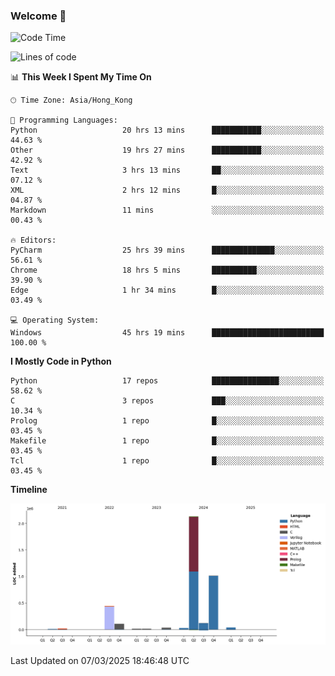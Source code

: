 ### Welcome 👋

<!--START_SECTION:waka-->
![Code Time](http://img.shields.io/badge/Code%20Time-1%2C591%20hrs%2030%20mins-blue)

![Lines of code](https://img.shields.io/badge/From%20Hello%20World%20I%27ve%20Written-4.0%20million%20lines%20of%20code-blue)

📊 **This Week I Spent My Time On** 

```text
🕑︎ Time Zone: Asia/Hong_Kong

💬 Programming Languages: 
Python                   20 hrs 13 mins      ███████████░░░░░░░░░░░░░░   44.63 % 
Other                    19 hrs 27 mins      ███████████░░░░░░░░░░░░░░   42.92 % 
Text                     3 hrs 13 mins       ██░░░░░░░░░░░░░░░░░░░░░░░   07.12 % 
XML                      2 hrs 12 mins       █░░░░░░░░░░░░░░░░░░░░░░░░   04.87 % 
Markdown                 11 mins             ░░░░░░░░░░░░░░░░░░░░░░░░░   00.43 % 

🔥 Editors: 
PyCharm                  25 hrs 39 mins      ██████████████░░░░░░░░░░░   56.61 % 
Chrome                   18 hrs 5 mins       ██████████░░░░░░░░░░░░░░░   39.90 % 
Edge                     1 hr 34 mins        █░░░░░░░░░░░░░░░░░░░░░░░░   03.49 % 

💻 Operating System: 
Windows                  45 hrs 19 mins      █████████████████████████   100.00 % 
```

**I Mostly Code in Python** 

```text
Python                   17 repos            ███████████████░░░░░░░░░░   58.62 % 
C                        3 repos             ███░░░░░░░░░░░░░░░░░░░░░░   10.34 % 
Prolog                   1 repo              █░░░░░░░░░░░░░░░░░░░░░░░░   03.45 % 
Makefile                 1 repo              █░░░░░░░░░░░░░░░░░░░░░░░░   03.45 % 
Tcl                      1 repo              █░░░░░░░░░░░░░░░░░░░░░░░░   03.45 % 
```



**Timeline**

![Lines of Code chart](https://raw.githubusercontent.com/xhj2501/xhj2501/main/assets/bar_graph.png)


 Last Updated on 07/03/2025 18:46:48 UTC
<!--END_SECTION:waka-->

